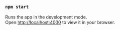 ### `npm start`

Runs the app in the development mode.\
Open [http://localhost:4000](http://localhost:4000) to view it in your browser.
